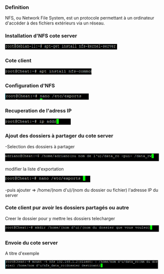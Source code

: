 <h3>Definition</h3>
<p>NFS, ou Network File System, est un protocole permettant à un ordinateur
d'accéder à des fichiers extérieurs via un réseau.</p>

<h3>Installation d'NFS cote server</h3>
<img src="/img/installationNFS.PNG">

<h3>Cote client</h3>
<img src="/img/CoteclientNFSi.PNG">

<h3>Configuration d'NFS</h3>
<img src="/img/ConfigurationNFS2.PNG">

<h3>Recuperation de l'adress IP</h3>
<img src="/img/addrNFS.PNG">

<h3>Ajout des dossiers à partager du cote server</h3>
<p>-Selection des dossiers à partager</p>
<img src="/img/edit1.PNG">
<p>modifier la liste d'exportation</p>
<img src="/img/edit2.PNG">
<p>-puis ajouter => /home/(nom d'u)/(nom du dossier ou fichier) l'adresse IP du server</p>

<h3>Cote client pur avoir les dossiers partagés ou autre</h3>
<p>Creer le dossier pour y mettre les dossiers telecharger</p>
<img src="/img/edit3.PNG">

<h3>Envoie du cote server</h3>
<p>A titre d'exemple</p>
<img src="/img/edit4.PNG">